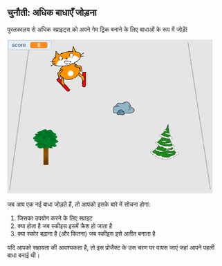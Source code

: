 ## चुनौती: अधिक बाधाएँ जोड़ना

पुस्तकालय से अधिक स्प्राइट्स को अपने गेम ट्रिक बनाने के लिए बाधाओं के रूप में जोड़ें!

![अधिक बाधाएं](images/skiing-final.png)

जब आप एक नई बाधा जोड़ते हैं, तो आपको इसके बारे में सोचना होगा:

1. जिसका उपयोग करने के लिए स्प्राइट
1. क्या होता है जब स्कीइस इसमें क्रैश हो जाता है
1. क्या स्कोर बढ़ाना है (और कितना) जब स्कीइस इसे अतीत बनाता है

यदि आपको सहायता की आवश्यकता है, तो इस प्रोजैक्ट के उस चरण पर वापस जाएं जहां आपने पहली बाधा बनाई थी।

